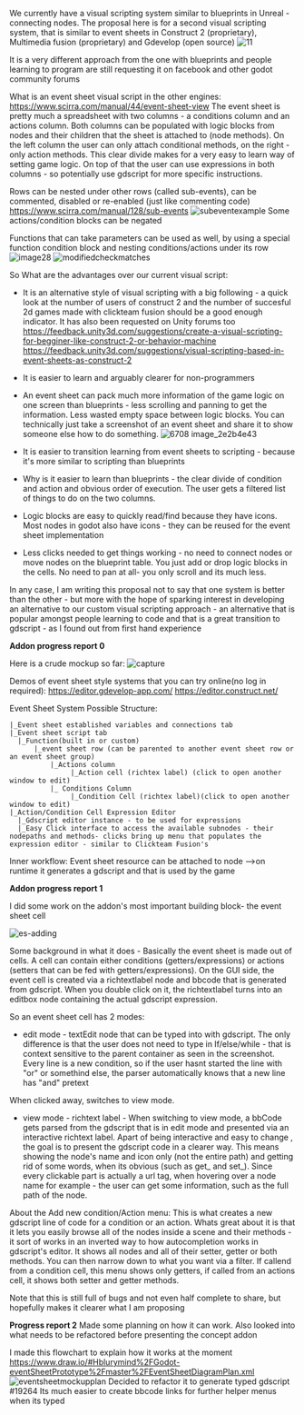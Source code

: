 We currently have a visual scripting system similar to blueprints in Unreal - connecting nodes.
The proposal here is for a second visual scripting system, that is similar to event sheets in Construct 2 (proprietary), Multimedia fusion (proprietary) and Gdevelop (open source)
![11](https://user-images.githubusercontent.com/6495061/37964468-81886d54-31b9-11e8-9ba5-555123ad1fc7.jpg)

It is a very different approach from the one with blueprints and people learning to program are still requesting it on facebook and other godot community forums

What is an event sheet visual script in the other engines:
https://www.scirra.com/manual/44/event-sheet-view
The event sheet is pretty much a spreadsheet with two columns - a conditions column and an actions column. Both columns can be populated with logic blocks from nodes and their children that the sheet is attached to (node methods). On the left column the user can only attach conditional methods, on the right - only action methods. This clear divide makes for a very easy to learn way of setting game logic. 
On top of that the user can use expressions in both columns - so potentially use gdscript for more specific instructions. 

Rows can be nested under other rows (called sub-events), can be commented, disabled or re-enabled (just like commenting code) 
https://www.scirra.com/manual/128/sub-events
![subeventexample](https://user-images.githubusercontent.com/6495061/37964565-da595506-31b9-11e8-8d9c-03f7f1944307.png)
Some actions/condition blocks can be negated

Functions that can take parameters can be used as well, by using a special function condition block and nesting conditions/actions under its row
![image28](https://user-images.githubusercontent.com/6495061/37964431-5b118958-31b9-11e8-9a81-2a56ac99c88a.png)
![modifiedcheckmatches](https://user-images.githubusercontent.com/6495061/37964409-4a2fafa2-31b9-11e8-8fee-ac374bb4996a.png)

So What are the advantages over our current visual script:
- It is an alternative style of visual scripting with a big following - a quick look at the number of users of construct 2 and the number of succesful 2d games made with clickteam fusion should be a good enough indicator. It has also been requested on Unity forums too
https://feedback.unity3d.com/suggestions/create-a-visual-scripting-for-begginer-like-construct-2-or-behavior-machine
https://feedback.unity3d.com/suggestions/visual-scripting-based-in-event-sheets-as-construct-2

- It is easier to learn and arguably clearer for non-programmers
- An event sheet can pack much more information of the game logic on one screen than blueprints - less scrolling and panning to get the information. Less wasted empty space between logic blocks. You can technically just take a screenshot of an event sheet and share it to show someone else how to do something.
![6708 image_2e2b4e43](https://user-images.githubusercontent.com/6495061/37964332-fc3ed1a6-31b8-11e8-82d8-835ea0c2ce00.png)

- It is easier to transition learning from event sheets to scripting - because it's more similar to scripting    than blueprints

- Why is it easier to learn than blueprints - the clear divide of condition and action and obvious order of execution. The user gets a filtered list of things to do on the two columns.

- Logic blocks are easy to quickly read/find because they have icons. Most nodes in godot also have icons - they can be reused for the event sheet implementation 

- Less clicks needed to get things working - no need to connect nodes or move nodes on the blueprint table.  You just add or drop logic blocks in the cells. No need to pan at all- you only scroll and its much less.

In any case, I am writing this proposal not to say that one system is better than the other - but more with the hope of sparking interest in developing an alternative to our custom visual scripting approach - an alternative that is popular amongst people learning to code and that is a great transition to gdscript - as I found out from first hand experience 

**Addon progress report 0**

Here is a crude mockup so far:
![capture](https://user-images.githubusercontent.com/6495061/38088809-13d17092-3355-11e8-89b3-563b2015686b.PNG)

Demos of event sheet style systems that you can try online(no log in required):
https://editor.gdevelop-app.com/
https://editor.construct.net/

Event Sheet System Possible Structure:
```
|_Event sheet established variables and connections tab
|_Event sheet script tab
  |_Function(built in or custom)
      |_event sheet row (can be parented to another event sheet row or an event sheet group)
          |_Actions column
               |_Action cell (richtex label) (click to open another window to edit)
          |_ Conditions Column
               |_Condition Cell (richtex label)(click to open another window to edit)
|_Action/Condition Cell Expression Editor
  |_Gdscript editor instance - to be used for expressions
  |_Easy Click interface to access the available subnodes - their nodepaths and methods- clicks bring up menu that populates the expression editor - similar to Clickteam Fusion's
```

Inner workflow:
Event sheet resource can be attached to node -->on runtime it generates a gdscript and that is used by the game

**Addon progress report 1**

I did some work on the addon's most important building block- the event sheet cell

![es-adding](https://user-images.githubusercontent.com/6495061/39065812-e6bc306a-44ca-11e8-9053-c64369d95aee.gif)

Some background in what it does - Basically the event sheet is made out of cells. A cell can contain either conditions (getters/expressions) or actions (setters that can be fed with getters/expressions).
On the GUI side, the event cell is created via a richtextlabel node and bbcode that is generated from gdscript. When you double click on it, the richtextlabel turns into an editbox node containing the actual gdscript expression. 

So an event sheet cell has 2 modes:
- edit mode - textEdit node that can be typed into with gdscript. 
The only difference is that the user does not need to type in If/else/while - that is context sensitive to the parent container as seen in the screenshot. Every line is a new condition, so if the user hasnt started the line with "or" or somethind else, the parser automatically knows that a new line has "and" pretext

When clicked away, switches to view mode.
- view mode - richtext label - When switching to view mode, a bbCode gets parsed from the gdscript that is in edit mode and presented via an interactive richtext label. Apart of being interactive and easy to change , the goal is to present the gdscript code in a clearer way. This means showing the node's name and icon only (not the entire path) and getting rid of some words, when its obvious (such as get_ and set_). Since every clickable part is actually a url tag, when hovering over a node name for example - the user can get some information, such as the full path of the node.
 
About the Add new condition/Action menu:
This is what creates a new gdscript line of code for a condition or an action. Whats great about it is that it lets you easily browse all of the nodes inside a scene and their methods - it sort of works in an inverted way to how autocompletion works in gdscript's editor. It shows all nodes and all of their setter, getter or both methods. You can then narrow down to what you want via a filter. 
If callend from a condition cell, this menu shows only getters, if called from an actions cell, it shows both setter and getter methods.

Note that this is still full of bugs and not even half complete to share, but hopefully makes it clearer what I am proposing

**Progress report 2**
Made some planning on how it can work. Also looked into what needs to be refactored before presenting the concept addon

I made this flowchart to explain how it works at the moment
https://www.draw.io/#Hblurymind%2FGodot-eventSheetPrototype%2Fmaster%2FEventSheetDiagramPlan.xml
![eventsheetmockupplan](https://user-images.githubusercontent.com/6495061/40834668-5c1f4e58-6589-11e8-8e53-ee90d8c36e78.PNG)
Decided to refactor it to generate typed gdscript
 #19264
Its much easier to create bbcode links for further helper menus when its typed 
